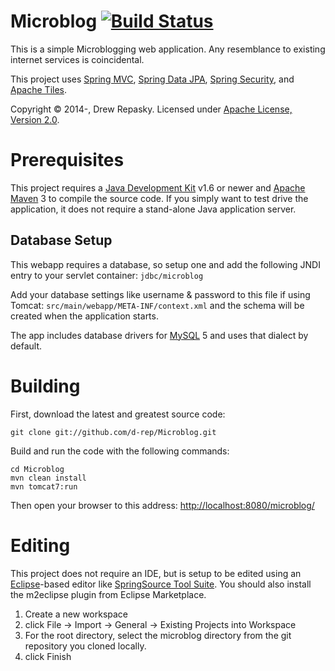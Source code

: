 Microblog [![Build Status](https://travis-ci.org/d-rep/Microblog.png?branch=master)](https://travis-ci.org/d-rep/Microblog)
=========
This is a simple Microblogging web application.  Any resemblance to existing internet services is coincidental.

This project uses [Spring MVC], [Spring Data JPA], [Spring Security], and [Apache Tiles].

Copyright &copy; 2014-, Drew Repasky.  Licensed under [Apache License, Version 2.0].


Prerequisites
=============
This project requires a [Java Development Kit] v1.6 or newer and [Apache Maven] 3 to compile the source code.  If you simply want to test drive the application, it does not require a stand-alone Java application server.


Database Setup
--------------
This webapp requires a database, so setup one and add the following JNDI entry to your servlet container: `jdbc/microblog`

Add your database settings like username & password to this file if using Tomcat: `src/main/webapp/META-INF/context.xml` and the schema will be created when the application starts.

The app includes database drivers for [MySQL] 5 and uses that dialect by default.


Building
========
First, download the latest and greatest source code:

    git clone git://github.com/d-rep/Microblog.git

Build and run the code with the following commands:

    cd Microblog
    mvn clean install
    mvn tomcat7:run


Then open your browser to this address: [http://localhost:8080/microblog/](http://localhost:8080/microblog/)

Editing
=======
This project does not require an IDE, but is setup to be edited using an [Eclipse]-based editor like [SpringSource Tool Suite].  You should also install the m2eclipse plugin from Eclipse Marketplace.

1. Create a new workspace
2. click File -> Import -> General -> Existing Projects into Workspace
3. For the root directory, select the microblog directory from the git repository you cloned locally.
4. click Finish

[Apache License, Version 2.0]: http://www.apache.org/licenses/LICENSE-2.0.html
[Java Development Kit]: http://www.oracle.com/technetwork/java/javase/downloads/index.html
[Apache Maven]: http://maven.apache.org/download.html
[MySQL]: http://dev.mysql.com/downloads/
[Spring MVC]: http://docs.spring.io/spring/docs/4.0.1.RELEASE/spring-framework-reference/htmlsingle/#mvc
[Spring Data JPA]: http://docs.spring.io/spring-data/jpa/docs/1.4.3.RELEASE/reference/html/
[Spring Security]: http://docs.spring.io/spring-security/site/docs/3.2.0.RELEASE/reference/htmlsingle/
[Apache Tiles]: http://tiles.apache.org/2.2/framework/tutorial/index.html
[Eclipse]: http://www.eclipse.org/downloads/
[SpringSource Tool Suite]: http://www.springsource.com/downloads/sts

